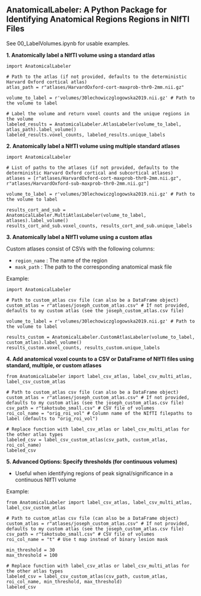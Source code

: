 ## AnatomicalLabeler: A Python Package for Identifying Anatomical Regions Regions in NIfTI Files

See 00_LabelVolumes.ipynb for usable examples.

**1. Anatomically label a NIfTI volume using a standard atlas**

    import AnatomicalLabeler

    # Path to the atlas (if not provided, defaults to the deterministic Harvard Oxford cortical atlas)
    atlas_path = r"atlases/HarvardOxford-cort-maxprob-thr0-2mm.nii.gz" 

    volume_to_label = r'volumes/30lechowiczglogowska2019.nii.gz' # Path to the volume to label

    # Label the volume and return voxel counts and the unique regions in the volume
    labeled_results = AnatomicalLabeler.AtlasLabeler(volume_to_label, atlas_path).label_volume()
    labeled_results.voxel_counts, labeled_results.unique_labels

**2. Anatomically label a NIfTI volume using multiple standard atlases**

    import AnatomicalLabeler

    # List of paths to the atlases (if not provided, defaults to the deterministic Harvard Oxford cortical and subcortical atlases)
    atlases = [r"atlases/HarvardOxford-cort-maxprob-thr0-2mm.nii.gz", r"atlases/HarvardOxford-sub-maxprob-thr0-2mm.nii.gz"] 

    volume_to_label = r'volumes/30lechowiczglogowska2019.nii.gz' # Path to the volume to label

    results_cort_and_sub = AnatomicalLabeler.MultiAtlasLabeler(volume_to_label, atlases).label_volume()
    results_cort_and_sub.voxel_counts, results_cort_and_sub.unique_labels

**3. Anatomically label a NIfTI volume using a custom atlas**

Custom atlases consist of CSVs with the following columns:
- `region_name` : The name of the region
- `mask_path` : The path to the corresponding anatomical mask file

Example:
        
    import AnatomicalLabeler

    # Path to custom_atlas csv file (can also be a DataFrame object)
    custom_atlas = r"atlases/joseph_custom_atlas.csv" # If not provided, defaults to my custom atlas (see the joseph_custom_atlas.csv file)

    volume_to_label = r'volumes/30lechowiczglogowska2019.nii.gz' # Path to the volume to label

    results_custom = AnatomicalLabeler.CustomAtlasLabeler(volume_to_label, custom_atlas).label_volume()
    results_custom.voxel_counts, results_custom.unique_labels

**4. Add anatomical voxel counts to a CSV or DataFrame of NIfTI files using standard, multiple, or custom atlases**

    from AnatomicalLabeler import label_csv_atlas, label_csv_multi_atlas, label_csv_custom_atlas

    # Path to custom_atlas csv file (can also be a DataFrame object)
    custom_atlas = r"atlases/joseph_custom_atlas.csv" # If not provided, defaults to my custom atlas (see the joseph_custom_atlas.csv file)
    csv_path = r"takotsubo_small.csv" # CSV file of volumes
    roi_col_name = "orig_roi_vol" # Column name of the NIfTI filepaths to label (defaults to "orig_roi_vol")

    # Replace function with label_csv_atlas or label_csv_multi_atlas for the other atlas types
    labeled_csv = label_csv_custom_atlas(csv_path, custom_atlas, roi_col_name)
    labeled_csv

**5. Advanced Options: Specify thresholds (for continuous volumes)**
- Useful when identifying regions of peak signal/significance in a continuous NIfTI volume

Example:

    from AnatomicalLabeler import label_csv_atlas, label_csv_multi_atlas, label_csv_custom_atlas

    # Path to custom_atlas csv file (can also be a DataFrame object)
    custom_atlas = r"atlases/joseph_custom_atlas.csv" # If not provided, defaults to my custom atlas (see the joseph_custom_atlas.csv file)
    csv_path = r"takotsubo_small.csv" # CSV file of volumes
    roi_col_name = "t" # Use t map instead of binary lesion mask

    min_threshold = 30
    max_threshold = 100

    # Replace function with label_csv_atlas or label_csv_multi_atlas for the other atlas types
    labeled_csv = label_csv_custom_atlas(csv_path, custom_atlas, roi_col_name, min_threshold, max_threshold)
    labeled_csv